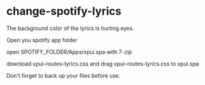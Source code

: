 # change-spotify-lyrics

The background color of the lyrics is hurting eyes.

Open you spotify app folder

open SPOTIFY_FOLDER/Apps/xpui.spa with 7-zip

download xpui-routes-lyrics.css and drag xpui-routes-lyrics.css to xpui.spa

Don't forget to back up your files before use.
